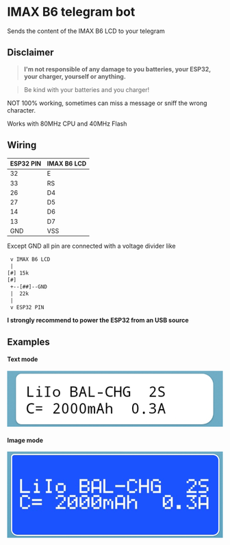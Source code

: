 # IMAX B6 telegram bot
Sends the content of the IMAX B6 LCD to your telegram

## Disclaimer
>**I'm not responsible of any damage to you batteries, your ESP32, your charger, yourself or anything.**

>Be kind with your batteries and you charger!

NOT 100% working, sometimes can miss a message or sniff the wrong character.

Works with 80MHz CPU and 40MHz Flash


## Wiring

|ESP32 PIN|IMAX B6 LCD|
|---|---|
|32|E|
|33|RS|
|26|D4|
|27|D5|
|14|D6|
|13|D7|
|GND|VSS|

Except GND all pin are connected with a voltage divider like

     v IMAX B6 LCD 
     |
    [#] 15k
    [#]
     +--[##]--GND
     |  22k
     |
     v ESP32 PIN

**I strongly recommend to power the ESP32 from an USB source**

## Examples
#### Text mode
![Text example](text_ex.png?raw=true "Text example")
#### Image mode
![Image example](im_ex.png?raw=true "Image example")
